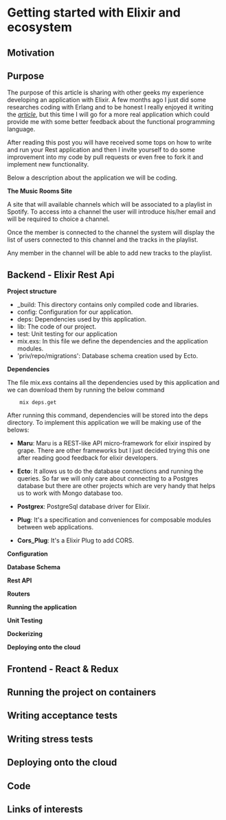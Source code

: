 
# Getting started with Elixir and ecosystem

## Motivation
  

## Purpose
 
 The purpose of this article is sharing with other geeks my experience developing an application with Elixir.  A few months ago I just did
 some researches coding with Erlang and to be honest I really enjoyed it writing the *[article](https://github.com/wesovi/js-freeze_vs_seal)*, but this time  I will go for a more real application which could provide me with some better feedback
 about the functional programming language.

 After reading this post you will have received some tops on how to write and run your Rest application and then I invite yourself to 
 do some improvement into my code by pull requests or even free to fork it and implement new functionality.
 
 Below a description about the application we will be coding.
  
 **The Music Rooms Site**
  
   A site that will available channels which will be associated to a playlist in Spotify. To access into a channel the user will introduce his/her email 
   and will be required to choice a channel.
   
   Once the member is connected to the channel the system will display the list of users connected to this channel and the tracks in the playlist.
   
   Any member in the channel will be able to add new tracks to the playlist.
 
## Backend - Elixir Rest Api

 **Project structure** 
   * _build: This directory contains only compiled code and libraries.
   * config: Configuration for our application.
   * deps: Dependencies used by this application. 
   * lib: The code of our project.
   * test: Unit testing for our application
   * mix.exs: In this file we define the dependencies and the application modules.
   * 'priv/repo/migrations': Database schema creation used by Ecto.


 **Dependencies**

   The file mix.exs contains all the dependencies used by this application and we can download them by running the below command
        
        mix deps.get
        
   After running this command,  dependencies will be stored into the deps directory.
   To implement this application we will be making use of the belows:
   
   * **Maru**: Maru is a REST-like API micro-framework for elixir inspired by grape. There are other frameworks but I just decided trying this one after reading good feedback for elixir developers.
   
   * **Ecto**: It allows us to do the database connections and running the queries. So far we will only care about connecting to a Postgres database but
    there are other projects which are very handy that helps us to work with Mongo database too. 
    
   * **Postgrex**: PostgreSql database driver for Elixir.
   
   * **Plug**: It's a specification and conveniences for composable modules between web applications.
   
   * **Cors_Plug**: It's a Elixir Plug to add CORS.
   
   
   **Configuration**

   **Database Schema**
   
   **Rest API**
   
   **Routers**
   
   **Running the application**
   
   **Unit Testing**         
            
   **Dockerizing**
   
   **Deploying onto the cloud**
            
## Frontend - React & Redux

    
    
## Running the project on containers 

## Writing acceptance tests

## Writing stress tests

## Deploying onto the cloud

## Code

## Links of interests